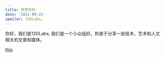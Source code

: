 ```yaml
---
title: 世界你好
date: '2021-09-21'
spoiler: 12DLabs。
---
```


你好，我们是12DLabs, 我们是一个小众组织，热衷于分享一些技术，艺术和人文相关的文章和媒体。

[this](/testing-file/)